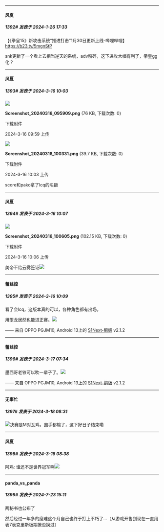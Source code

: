 
*****

####  风夏  
##### 1392#       发表于 2024-1-26 17:33

【《拳皇15》新攻击系统“推进打击”1月30日更新上线-哔哩哔哩】 https://b23.tv/5mgnStP

snk更新了一个看上去相当逆天的系统，adv粉碎，这下进攻大幅有利了，拳皇gg化？

*****

####  风夏  
##### 1393#       发表于 2024-3-16 10:03

<img src="https://img.saraba1st.com/forum/202403/16/095936a3nu75uuq7k6s5s9.png" referrerpolicy="no-referrer">

<strong>Screenshot_20240316_095909.png</strong> (76 KB, 下载次数: 0)

下载附件

2024-3-16 09:59 上传

<img src="https://img.saraba1st.com/forum/202403/16/100345aygufe4ertqfcerg.png" referrerpolicy="no-referrer">

<strong>Screenshot_20240316_100331.png</strong> (39.7 KB, 下载次数: 0)

下载附件

2024-3-16 10:03 上传

score和pako拿了lcq的名额


*****

####  风夏  
##### 1394#       发表于 2024-3-16 10:07

<img src="https://img.saraba1st.com/forum/202403/16/100614xewbwwp6pmj00pwk.png" referrerpolicy="no-referrer">

<strong>Screenshot_20240316_100605.png</strong> (102.15 KB, 下载次数: 0)

下载附件

2024-3-16 10:06 上传

美帝不给云雾签证<img src="https://static.saraba1st.com/image/smiley/face2017/117.png" referrerpolicy="no-referrer">

*****

####  蕾丝控  
##### 1395#       发表于 2024-3-16 10:09

看了会lcq，这版本真的可以，各种角色都有出场。

用堕龙居然也能进正赛。<img src="https://static.saraba1st.com/image/smiley/face2017/037.png" referrerpolicy="no-referrer">

—— 来自 OPPO PGJM10, Android 13上的 [S1Next-鹅版](https://github.com/ykrank/S1-Next/releases) v2.1.2


*****

####  蕾丝控  
##### 1396#       发表于 2024-3-17 07:34

墨西哥老铁可以吹一辈子了。<img src="https://static.saraba1st.com/image/smiley/face2017/037.png" referrerpolicy="no-referrer">

—— 来自 OPPO PGJM10, Android 13上的 [S1Next-鹅版](https://github.com/ykrank/S1-Next/releases) v2.1.2


*****

####  无事忙  
##### 1397#       发表于 2024-3-18 08:31

<img src="https://static.saraba1st.com/image/smiley/face2017/001.png" referrerpolicy="no-referrer">决赛是M对瓦鸡，国手都输了，这下好日子结束嘞


*****

####  风夏  
##### 1398#       发表于 2024-3-18 08:38

阿鸡: 谁还不是世界冠军啊<img src="https://static.saraba1st.com/image/smiley/face2017/067.png" referrerpolicy="no-referrer">

*****

####  panda_vs_panda  
##### 1399#       发表于 2024-7-23 15:11

两秘书也公布了

然后经过一年多的磨难这个月自己也终于打上不朽了…（从游戏开售到现在一直用表7表克里斯板期撩没换过）


